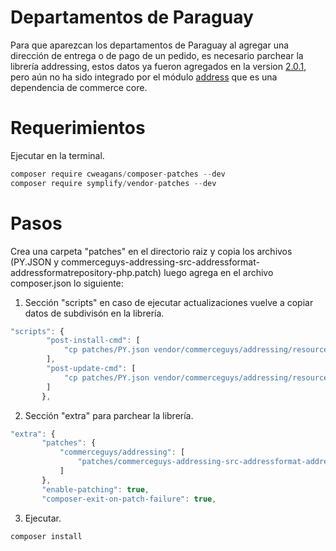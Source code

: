 # Departamentos de Paraguay
Para que aparezcan los departamentos de Paraguay al agregar una dirección de entrega o de pago de un pedido, es necesario parchear la librería addressing, estos datos ya fueron agregados en la version [2.0.1](https://github.com/commerceguys/addressing/blob/v2.0.1/resources/subdivision/PY.json), pero aún no ha sido integrado por el módulo [address](https://www.drupal.org/project/address) que es una dependencia de commerce core.
# Requerimientos
Ejecutar en la terminal.
```javascript
composer require cweagans/composer-patches --dev
composer require symplify/vendor-patches --dev
```
# Pasos
Crea una carpeta "patches" en el directorio raiz y copia los archivos (PY.JSON y commerceguys-addressing-src-addressformat-addressformatrepository-php.patch) luego agrega en el archivo composer.json lo siguiente:
1. Sección "scripts" en caso de ejecutar actualizaciones vuelve a copiar datos de subdivisón en la librería.
```javascript
"scripts": {
        "post-install-cmd": [
            "cp patches/PY.json vendor/commerceguys/addressing/resources/subdivision/"
        ],
        "post-update-cmd": [
            "cp patches/PY.json vendor/commerceguys/addressing/resources/subdivision/"
        ]
       },
```
 2. Sección "extra" para parchear la librería.
 ```javascript
 "extra": {
        "patches": {
            "commerceguys/addressing": [
                "patches/commerceguys-addressing-src-addressformat-addressformatrepository-php.patch"
            ]
        },
        "enable-patching": true,
        "composer-exit-on-patch-failure": true,
 ```
 3. Ejecutar.
```javascript
composer install
```
